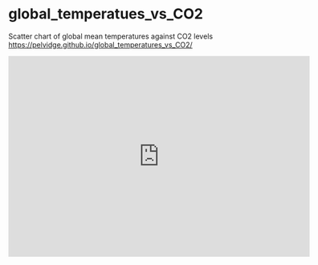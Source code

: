 # global_temperatues_vs_CO2
Scatter chart of global mean temperatures against CO2 levels
https://pelvidge.github.io/global_temperatures_vs_CO2/
<iframe title="Global mean temperatures against CO2" aria-label="chart" id="datawrapper-chart-9xJ7u" src="https://datawrapper.dwcdn.net/9xJ7u/9/" scrolling="no" frameborder="0" style="border: none;" width="600" height="400"></iframe>
